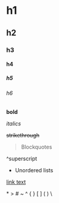# h1
## h2
### h3
#### h4
##### h5
###### h6

**bold**

*italics*

~~strikethrough~~

> Blockquotes

^superscript

* Unordered lists

[link text](http://dev.nodeca.com)

\*
\>
\#
\~
\^
\{
\}
\[
\]
\(
\)
\\